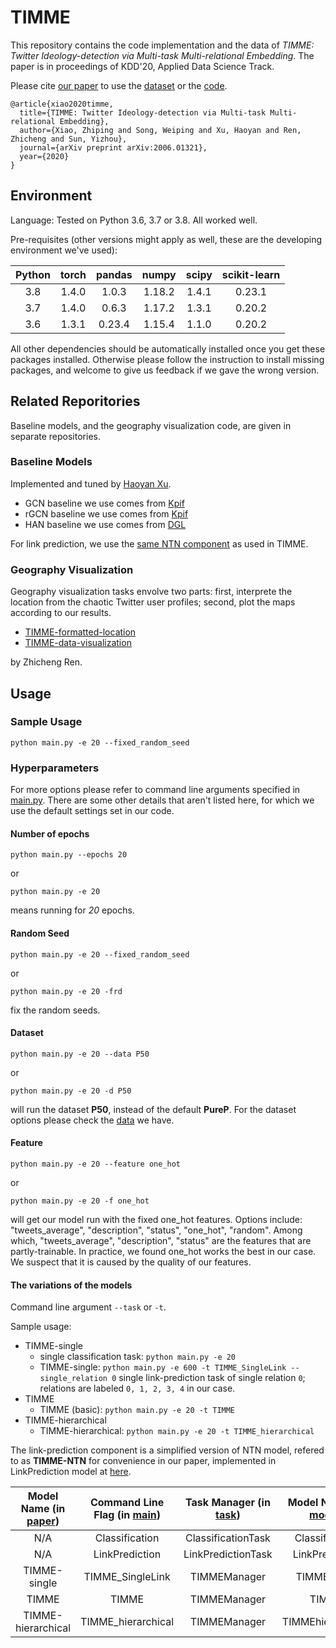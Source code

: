 # TIMME

This repository contains the code implementation and the data of *TIMME: Twitter Ideology-detection via Multi-task Multi-relational Embedding*. The paper is in proceedings of KDD'20, Applied Data Science Track.

Please cite [our paper](https://arxiv.org/abs/2006.01321) to use the [dataset](./data/) or the [code](./code/).

```
@article{xiao2020timme,
  title={TIMME: Twitter Ideology-detection via Multi-task Multi-relational Embedding},
  author={Xiao, Zhiping and Song, Weiping and Xu, Haoyan and Ren, Zhicheng and Sun, Yizhou},
  journal={arXiv preprint arXiv:2006.01321},
  year={2020}
}
```

## Environment

Language: Tested on Python 3.6, 3.7 or 3.8. All worked well.

Pre-requisites (other versions might apply as well, these are the developing environment we've used):

| Python | torch | pandas | numpy  | scipy | scikit-learn |
|:------:| :---: | :----: | :----: | :---: | :----------: |
| 3.8    | 1.4.0 |  1.0.3 | 1.18.2 | 1.4.1 |  0.23.1      |
| 3.7    | 1.4.0 | 0.6.3  | 1.17.2 | 1.3.1 |  0.20.2      |
| 3.6    | 1.3.1 | 0.23.4 | 1.15.4 | 1.1.0 |  0.20.2      |

All other dependencies should be automatically installed once you get these packages installed. Otherwise please follow the instruction to install missing packages, and welcome to give us feedback if we gave the wrong version.

## Related Reporitories

Baseline models, and the geography visualization code, are given in separate repositories.

### Baseline Models

Implemented and tuned by [Haoyan Xu](https://github.com/uphoupho).
* GCN baseline we use comes from [Kpif](https://github.com/tkipf/pygcn)
* rGCN baseline we use comes from [Kpif](https://github.com/tkipf/relational-gcn)
* HAN baseline we use comes from [DGL](https://github.com/dmlc/dgl/tree/master/examples/pytorch/han)

For link prediction, we use the [same NTN component](https://github.com/PatriciaXiao/TIMME/blob/master/code/model/model.py#L91-L107) as used in TIMME.

### Geography Visualization

Geography visualization tasks envolve two parts: first, interprete the location from the chaotic Twitter user profiles; second, plot the maps according to our results.

* [TIMME-formatted-location](https://github.com/franklinnwren/TIMME-formatted-location)
* [TIMME-data-visualization](https://github.com/franklinnwren/TIMME-data-visualization)

by Zhicheng Ren.

## Usage

### Sample Usage
```shell
python main.py -e 20 --fixed_random_seed
```

### Hyperparameters

For more options please refer to command line arguments specified in [main.py](./code/main.py).
There are some other details that aren't listed here, for which we use the default settings set in our code.

#### Number of epochs
```shell
python main.py --epochs 20
```
or
```shell
python main.py -e 20
```
means running for *20* epochs.

#### Random Seed
```shell
python main.py -e 20 --fixed_random_seed
```
or
```shell
python main.py -e 20 -frd
```
fix the random seeds.

#### Dataset
```shell
python main.py -e 20 --data P50
```
or
```shell
python main.py -e 20 -d P50
```
will run the dataset **P50**, instead of the default **PureP**. For the dataset options please check the [data](./data) we have.

#### Feature
```shell
python main.py -e 20 --feature one_hot
```
or
```shell
python main.py -e 20 -f one_hot
```
will get our model run with the fixed one_hot features. Options include: "tweets_average", "description", "status", "one_hot", "random". Among which, "tweets_average", "description", "status" are the features that are partly-trainable. In practice, we found one_hot works the best in our case. We suspect that it is caused by the quality of our features.

#### The variations of the models

Command line argument ```--task``` or ```-t```.

Sample usage:
- TIMME-single
    * single classification task: ```python main.py -e 20```
    * TIMME-single: ```python main.py -e 600 -t TIMME_SingleLink --single_relation 0``` single link-prediction task of single relation ```0```; relations are labeled ```0, 1, 2, 3, 4``` in our case.
- TIMME
    * TIMME (basic): ```python main.py -e 20 -t TIMME```
- TIMME-hierarchical
    * TIMME-hierarchical: ```python main.py -e 20 -t TIMME_hierarchical```

The link-prediction component is a simplified version of NTN model, refered to as **TIMME-NTN** for convenience in our paper, implemented in LinkPrediction model at [here](https://github.com/PatriciaXiao/TIMME/blob/master/code/model/model.py#L91-L107).

| Model Name (in [paper](https://arxiv.org/abs/2006.01321)) | Command Line Flag (in [main](./code/main.py)) | Task Manager (in [task](./code/task.py)) | Model Name (in [model](./code/model/model.py)) |
|:---------------------:| :-------------------------: | :------------------: | :------------------: |
| N/A                   | Classification              | ClassificationTask   | Classification       |
| N/A                   | LinkPrediction              | LinkPredictionTask   | LinkPrediction       |
| TIMME-single          | TIMME_SingleLink            | TIMMEManager         | TIMMEsingle          |
| TIMME                 | TIMME                       | TIMMEManager         | TIMME                |
| TIMME-hierarchical    | TIMME_hierarchical          | TIMMEManager         | TIMMEhierarchical    |

